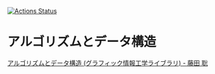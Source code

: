 [![Actions Status](https://github.com/nasjp/algorithms-and-data-structures/workflows/CI/badge.svg)](https://github.com/nasjp/algorithms-and-data-structures/actions)

# アルゴリズムとデータ構造

[アルゴリズムとデータ構造 (グラフィック情報工学ライブラリ) - 藤田 聡](https://www.amazon.co.jp/dp/4901683993/ref=cm_sw_r_tw_dp_x_IvzdFbMQTCD77)

